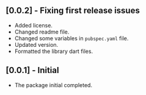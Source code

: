 ## [0.0.2] - Fixing first release issues

- Added license.
- Changed readme file.
- Changed some variables in `pubspec.yaml` file.
- Updated version.
- Formatted the library dart files.

## [0.0.1] - Initial

- The package initial completed.
